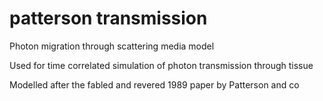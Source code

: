 # patterson transmission
Photon migration through scattering media model

Used for time correlated simulation of photon transmission through tissue

Modelled after the fabled and revered 1989 paper by Patterson and co
